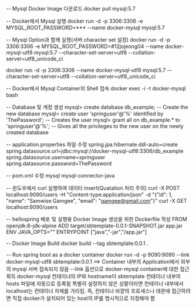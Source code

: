 
-- Mysql Docker Image 다운로드
docker pull mysql:5.7

-- Docker에서 Mysql 실행
docker run -d -p 3306:3306 -e MYSQL_ROOT_PASSWORD=*** --name docker-mysql mysql:5.7

-- Mysql Option과 함께 실행(서버 character set 설정)
docker run -d -p 3306:3306 -e MYSQL_ROOT_PASSWORD=#12jojeong04 --name docker-mysql-utf8 mysql:5.7 --character-set-server=utf8 --collation-server=utf8_unicode_ci

docker run -d -p 3306:3306 --name docker-mysql-utf8 mysql:5.7 --character-set-server=utf8 --collation-server=utf8_unicode_ci

-- Docker에서 Mysql Container의 Shell 접속
docker exec -i -t docker-mysql bash

-- Database 및 계정 생성
mysql> create database db_example; -- Create the new database
mysql> create user 'springuser'@'%' identified by 'ThePassword'; -- Creates the user
mysql> grant all on db_example.* to 'springuser'@'%'; -- Gives all the privileges to the new user on the newly created database

-- application.properties 파일 수정
spring.jpa.hibernate.ddl-auto=create
spring.datasource.url=jdbc:mysql://docker-mysql-utf8:3306/db_example
spring.datasource.username=springuser
spring.datasource.password=ThePassword

-- pom.xml 수정
		<!-- Use MySQL Connector-J -->
        <dependency>
            <groupId>mysql</groupId>
            <artifactId>mysql-connector-java</artifactId>
        </dependency>

-- 윈도우에서 curl 실행하여 데이터 insert(Quatation 처리 주의)
curl -X POST localhost:9090/users -H "Content-type:application/json" -d "{\"id\": 1, \"name\": \"Samwise Gamgee\", \"email\": \"gamgee@gmail.com\"}"
curl -X GET localhost:9090/users 

-- hellospring 배포 및 실행용 Docker Image 생성을 위한 Dockerfile 작성
FROM openjdk:8-jdk-alpine
ADD target/sbtemplate-0.0.1-SNAPSHOT.jar app.jar
ENV JAVA_OPTS=""
ENTRYPOINT ["java","-jar","/app.jar"]

-- Docker Image Build
docker build --tag sbtemplate:0.0.1 .

-- Run spring boot as a docker container
docker run -d -p 9090:9090 --link docker-mysql-utf8 sbtemplate:0.0.1
==> Container 내부의 Application에서 외부의 mysql 서버 접속되지 않음
--link 옵션으로 docker-mysql container에 대한 접근 획득
docker-mysql 컨테이너의 IP와 hostname이 sbtemplate 컨테이너 내부의 hosts 파일에 자동으로 등록됨
특별히 설정하지 않은 상황이라면 컨테이너 내부에서 localhost는 컨테이너 자체를 가리킴. 즉, 컨테이너 바깥의 프로세스나 데몬에 접근하려면 직접 docker가 설치되어 있는 host의 IP를 명시적으로 지정해야 함

